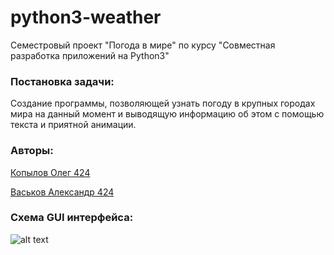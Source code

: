 # python3-weather
Семестровый проект "Погода в мире" по курсу "Совместная разработка приложений на Python3" 
### Постановка задачи: 
Создание программы, позволяющей узнать погоду в крупных городах мира на данный момент и выводящую информацию об этом с помощью текста и приятной анимации. 
### Авторы: 
[Копылов Олег 424](https://github.com/Kopylov-Oleg)

[Васьков Александр 424](https://github.com/AVasK)
### Схема GUI интерфейса:
![alt text](https://pp.userapi.com/c854128/v854128419/26f3e/N55nEweiqCY.jpg)
